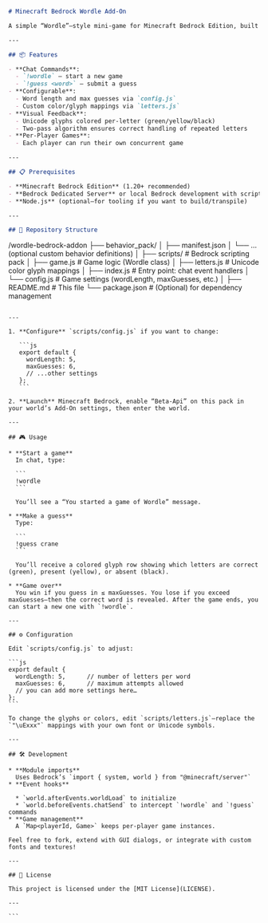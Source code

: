 ```markdown
# Minecraft Bedrock Wordle Add-On

A simple “Wordle”–style mini-game for Minecraft Bedrock Edition, built with the official JavaScript Scripting API. Players can start a new Wordle game in chat, then guess letters against a hidden word of configurable length. Colored glyphs (green, yellow, black) display feedback exactly like classic Wordle.

---

## 📦 Features

- **Chat Commands**:  
  - `!wordle` — start a new game  
  - `!guess <word>` — submit a guess  
- **Configurable**:  
  - Word length and max guesses via `config.js`  
  - Custom color/glyph mappings via `letters.js`  
- **Visual Feedback**:  
  - Unicode glyphs colored per‐letter (green/yellow/black)  
  - Two‐pass algorithm ensures correct handling of repeated letters  
- **Per‐Player Games**:  
  - Each player can run their own concurrent game  

---

## 📋 Prerequisites

- **Minecraft Bedrock Edition** (1.20+ recommended)  
- **Bedrock Dedicated Server** or local Bedrock development with scripting enabled  
- **Node.js** (optional—for tooling if you want to build/transpile)  

---

## 📁 Repository Structure

```

/wordle-bedrock-addon
├── behavior\_pack/
│   ├── manifest.json
│   └── … (optional custom behavior definitions)
│
├── scripts/                # Bedrock scripting pack
│   ├── game.js             # Game logic (Wordle class)
│   ├── letters.js          # Unicode color glyph mappings
│   ├── index.js            # Entry point: chat event handlers
│   └── config.js           # Game settings (wordLength, maxGuesses, etc.)
│
├── README.md               # This file
└── package.json            # (Optional) for dependency management

````

---

1. **Configure** `scripts/config.js` if you want to change:

   ```js
   export default {
     wordLength: 5,
     maxGuesses: 6,
     // ...other settings
   };
   ```

2. **Launch** Minecraft Bedrock, enable “Beta-Api” on this pack in your world’s Add-On settings, then enter the world.

---

## 🎮 Usage

* **Start a game**
  In chat, type:

  ```
  !wordle
  ```

  You’ll see a “You started a game of Wordle” message.

* **Make a guess**
  Type:

  ```
  !guess crane
  ```

  You’ll receive a colored glyph row showing which letters are correct (green), present (yellow), or absent (black).

* **Game over**
  You win if you guess in ≤ maxGuesses. You lose if you exceed maxGuesses—then the correct word is revealed. After the game ends, you can start a new one with `!wordle`.

---

## ⚙️ Configuration

Edit `scripts/config.js` to adjust:

```js
export default {
  wordLength: 5,      // number of letters per word
  maxGuesses: 6,      // maximum attempts allowed
  // you can add more settings here…
};
```

To change the glyphs or colors, edit `scripts/letters.js`—replace the `"\uExxx"` mappings with your own font or Unicode symbols.

---

## 🛠️ Development

* **Module imports**
  Uses Bedrock’s `import { system, world } from "@minecraft/server"`
* **Event hooks**

  * `world.afterEvents.worldLoad` to initialize
  * `world.beforeEvents.chatSend` to intercept `!wordle` and `!guess` commands
* **Game management**
  A `Map<playerId, Game>` keeps per‐player game instances.

Feel free to fork, extend with GUI dialogs, or integrate with custom fonts and textures!

---

## 📄 License

This project is licensed under the [MIT License](LICENSE).

---

```